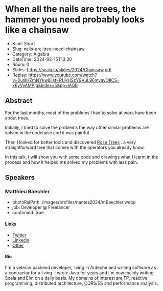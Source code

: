 # When all the nails are trees, the hammer you need probably looks like a chainsaw

- Kind: Short
- Slug: nails-are-tree-need-chainsaw
- Category: Algebra
- DateTime: 2024-02-15T13:30
- Room: 0
- Slides: https://scala.io/slides/2024/Chainsaw.pdf
- Replay: https://www.youtube.com/watch?v=0unlHZmNYkw&list=PLjkHSzY9VuL96myavOIICS-x6yVyAMPjg&index=5&pp=iAQB

## Abstract

For the last months, most of the problems I had to solve at work have been about trees.

Initially, I tried to solve the problems the way other similar problems are solved in the codebase and it was painful.

Then I looked for better tools and discovered [Rose Trees](https://en.wikipedia.org/wiki/Rose_tree) : a very straightforward tree that comes with the operators you already know.

In this talk, I will show you with some code and drawings what I learnt in
the process and how it helped me solved my problems with less pain.

## Speakers

### Matthieu Baechler

- photoRelPath: /images/profiles/nantes2024/mBaechler.webp
- job: Developer @ Freelancer
- confirmed: true

#### Links

- [Twitter](https://twitter.com/m_baechler)
- [Linkedin](https://www.linkedin.com/in/matthieu-baechler-12336011)
- [Other](https://framapiaf.org/@matthieu)

#### Bio

I'm a veteran backend developer, living in Ardèche and writing software as a contractor for a living. I wrote Java for years and I'm now mainly writing Scala and Elm on a daily basis. My domains of interest are FP, reactive programming, distributed architecture, CQRS/ES and performance analysis.
